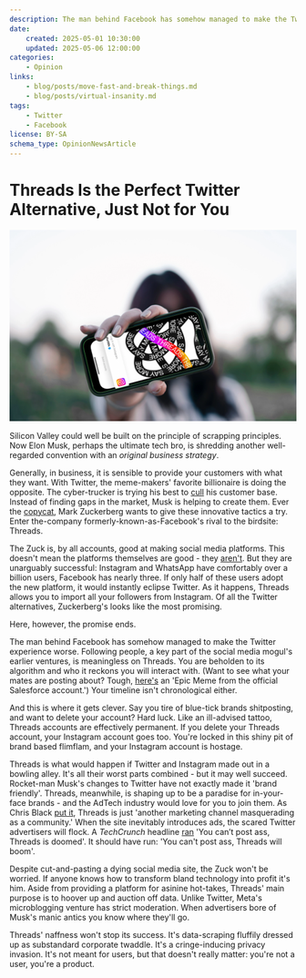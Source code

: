 ```yaml
---
description: The man behind Facebook has somehow managed to make the Twitter experience worse.
date:
    created: 2025-05-01 10:30:00
    updated: 2025-05-06 12:00:00
categories:
    - Opinion
links:
    - blog/posts/move-fast-and-break-things.md
    - blog/posts/virtual-insanity.md
tags:
    - Twitter
    - Facebook
license: BY-SA
schema_type: OpinionNewsArticle
---
```

# Threads Is the Perfect Twitter Alternative, Just Not for You

!["Threads Cover Image" cover image](../assets/images/threads-launch-twitter/cover.webp)

Silicon Valley could well be built on the principle of scrapping principles. Now Elon Musk, perhaps the ultimate tech bro, is shredding another well-regarded convention with an *original business strategy*.<!-- more -->

Generally, in business, it is sensible to provide your customers with what they want. With Twitter, the meme-makers' favorite billionaire is doing the opposite. The cyber-trucker is trying his best to [cull](https://jottings.lol/2022/12/bravo-elon) his customer base. Instead of finding gaps in the market, Musk is helping to create them. Ever the [copycat](https://blog.privacyguides.org/2022/04/04/move-fast-and-break-things/), Mark Zuckerberg wants to give these innovative tactics a try. Enter the-company formerly-known-as-Facebook's rival to the birdsite: Threads.

The Zuck is, by all accounts, good at making social media platforms. This doesn't mean the platforms themselves are good - they [aren't](https://blog.privacyguides.org/2021/11/01/virtual-insanity/). But they are unarguably successful: Instagram and WhatsApp have comfortably over a billion users, Facebook has nearly three. If only half of these users adopt the new platform, it would instantly eclipse Twitter. As it happens, Threads allows you to import all your followers from Instagram. Of all the Twitter alternatives, Zuckerberg's looks like the most promising.

Here, however, the promise ends.

The man behind Facebook has somehow managed to make the Twitter experience worse. Following people, a key part of the social media mogul's earlier ventures, is meaningless on Threads. You are beholden to its algorithm and who it reckons you will interact with. (Want to see what your mates are posting about? Tough, [here's](https://jogblog.substack.com/p/facebooks-threads-is-so-depressing) an 'Epic Meme from the official Salesforce account.') Your timeline isn't chronological either.

And this is where it gets clever. Say you tire of blue-tick brands shitposting, and want to delete your account? Hard luck. Like an ill-advised tattoo, Threads accounts are effectively permanent. If you delete your Threads account, your Instagram account goes too. You're locked in this shiny pit of brand based flimflam, and your Instagram account is hostage.

Threads is what would happen if Twitter and Instagram made out in a bowling alley. It's all their worst parts combined - but it may well succeed. Rocket-man Musk's changes to Twitter have not exactly made it 'brand friendly'. Threads, meanwhile, is shaping up to be a paradise for in-your-face brands - and the AdTech industry would love for you to join them. As Chris Black [put it](https://www.gq.com/story/pulling-weeds-chris-black-twitter-is-better-than-ever), Threads is just 'another marketing channel masquerading as a community.' When the site inevitably introduces ads, the scared Twitter advertisers will flock. A *TechCrunch* headline [ran](https://techcrunch.com/2023/07/06/you-cant-post-ass-threads-is-doomed-meta-instagram-twitter/) 'You can’t post ass, Threads is doomed'. It should have run: 'You can't post ass, Threads will boom'.

Despite cut-and-pasting a dying social media site, the Zuck won't be worried. If anyone knows how to transform bland technology into profit it's him. Aside from providing a platform for asinine hot-takes, Threads' main purpose is to hoover up and auction off data. Unlike Twitter, Meta's microblogging venture has strict moderation. When advertisers bore of Musk's manic antics you know where they'll go.

Threads' naffness won't stop its success. It's data-scraping fluffily dressed up as substandard corporate twaddle. It's a cringe-inducing privacy invasion. It's not meant for users, but that doesn't really matter: you're not a user, you're a product.
